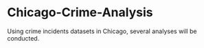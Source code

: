 # Chicago-Crime-Analysis
Using crime incidents datasets in Chicago, several analyses will be conducted. 
